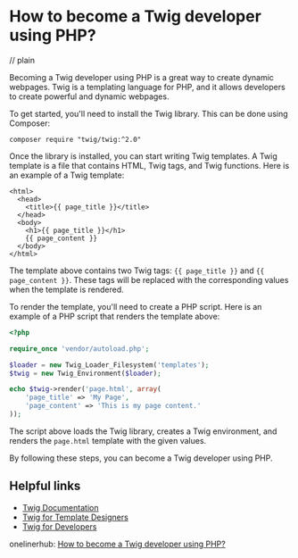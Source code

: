 # How to become a Twig developer using PHP?
// plain

Becoming a Twig developer using PHP is a great way to create dynamic webpages. Twig is a templating language for PHP, and it allows developers to create powerful and dynamic webpages.

To get started, you'll need to install the Twig library. This can be done using Composer:

```
composer require "twig/twig:^2.0"
```

Once the library is installed, you can start writing Twig templates. A Twig template is a file that contains HTML, Twig tags, and Twig functions. Here is an example of a Twig template:

```
<html>
  <head>
    <title>{{ page_title }}</title>
  </head>
  <body>
    <h1>{{ page_title }}</h1>
    {{ page_content }}
  </body>
</html>
```

The template above contains two Twig tags: `{{ page_title }}` and `{{ page_content }}`. These tags will be replaced with the corresponding values when the template is rendered.

To render the template, you'll need to create a PHP script. Here is an example of a PHP script that renders the template above:

```php
<?php

require_once 'vendor/autoload.php';

$loader = new Twig_Loader_Filesystem('templates');
$twig = new Twig_Environment($loader);

echo $twig->render('page.html', array(
    'page_title' => 'My Page',
    'page_content' => 'This is my page content.'
));
```

The script above loads the Twig library, creates a Twig environment, and renders the `page.html` template with the given values.

By following these steps, you can become a Twig developer using PHP.

## Helpful links

- [Twig Documentation](https://twig.symfony.com/doc/2.x/)
- [Twig for Template Designers](https://twig.symfony.com/doc/2.x/templates.html)
- [Twig for Developers](https://twig.symfony.com/doc/2.x/api.html)

onelinerhub: [How to become a Twig developer using PHP?](https://onelinerhub.com/twig/how-to-become-a-twig-developer-using-php-)